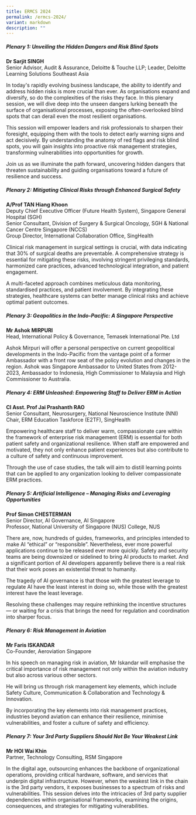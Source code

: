 ```yaml
---
title: ERMCS 2024
permalink: /ermcs-2024/
variant: markdown
description: ""
---
```

##### **Plenary 1: Unveiling the Hidden Dangers and Risk Blind Spots**

**Dr Sarjit SINGH**
<br>
Senior Advisor, Audit &amp; Assurance, Deloitte &amp; Touche LLP;   Leader, Deloitte Learning Solutions Southeast Asia

In today's rapidly evolving business landscape, the ability to identify and address hidden risks is more crucial than ever. As organisations expand and diversify, so do the complexities of the risks they face. In this plenary session, we will dive deep into the unseen dangers lurking beneath the surface of organisational processes, exposing the often-overlooked blind spots that can derail even the most resilient organisations.

This session will empower leaders and risk professionals to sharpen their foresight, equipping them with the tools to detect early warning signs and act decisively. By understanding the anatomy of red flags and risk blind spots, you will gain insights into proactive risk management strategies, transforming vulnerabilities into opportunities for growth.

Join us as we illuminate the path forward, uncovering hidden dangers that threaten sustainability and guiding organisations toward a future of resilience and success.


##### **Plenary 2: Mitigating Clinical Risks through Enhanced Surgical Safety**

**A/Prof TAN Hiang Khoon**
<br>
Deputy Chief Executive Officer (Future Health System), Singapore General Hospital (SGH)<br>
Senior Consultant, Division of Surgery &amp; Surgical Oncology, SGH &amp; National Cancer Centre Singapore (NCCS)<br>
Group Director, International Collaboration Office, SingHealth

Clinical risk management in surgical settings is crucial, with data indicating that 30% of surgical deaths are preventable. A comprehensive strategy is essential for mitigating these risks, involving stringent privileging standards, harmonized care practices, advanced technological integration, and patient engagement. 

A multi-faceted approach combines meticulous data monitoring, standardised practices, and patient involvement. By integrating these strategies, healthcare systems can better manage clinical risks and achieve optimal patient outcomes.

##### **Plenary 3: Geopolitics in the Indo-Pacific: A Singapore Perspective**

**Mr Ashok MIRPURI**
<br>
 Head, International Policy &amp; Governance, Temasek International Pte. Ltd

Ashok Mirpuri will offer a personal perspective on current geopolitical developments in the Indo-Pacific from the vantage point of a former Ambassador with a front row seat of the policy evolution and changes in the region. Ashok was Singapore Ambassador to United States from 2012-2023,
Ambassador to Indonesia, High Commissioner to Malaysia and High Commissioner to Australia. 


##### **Plenary 4: ERM Unleashed: Empowering Staff to Deliver ERM in Action**

**Cl Asst. Prof Jai Prashanth RAO**
<br>
Senior Consultant, Neurosurgery, National Neuroscience Institute (NNI)<br>
Chair, ERM Education Taskforce (E2TF), SingHealth

Empowering healthcare staff to deliver warm, compassionate care within the framework of enterprise risk management (ERM) is essential for both patient safety and organizational resilience. When staff are empowered and motivated, they not only enhance patient experiences but also contribute to a culture of safety and continuous improvement.

Through the use of case studies, the talk will aim to distill learning points that can be applied to any organization looking to deliver compassionate ERM practices.

##### **Plenary 5: Artificial Intelligence – Managing Risks and Leveraging Opportunities**

**Prof Simon CHESTERMAN**
<br>  Senior Director, AI Governance, AI Singapore
<br>  Professor, National University of Singapore (NUS) College, NUS

There are, now, hundreds of guides, frameworks, and principles intended to make AI “ethical” or “responsible”. Nevertheless, ever more powerful applications continue to be released ever more quickly. Safety and security teams are being downsized or sidelined to bring AI products to market. And a significant portion of AI developers apparently believe there is a real risk that their work poses an existential threat to humanity.

The tragedy of AI governance is that those with the greatest leverage to regulate AI have the least interest in doing so, while those with the greatest interest have the least leverage.

Resolving these challenges may require rethinking the incentive structures — or waiting for a crisis that brings the need for regulation and coordination into sharper focus.

##### **Plenary 6: Risk Management in Aviation**

**Mr Faris ISKANDAR**
<br>
Co-Founder, Aeroviation Singapore

In his speech on managing risk in aviation, Mr Iskandar will emphasise the critical importance of risk management not only within the aviation industry but also across various other sectors.

He will bring us through risk management key elements, which include Safety Culture, Communication &amp; Collaboration and Technology &amp; Innovation.

By incorporating the key elements into risk management practices, industries beyond aviation can enhance their resilience, minimise vulnerabilities, and foster a culture of safety and efficiency.

##### **Plenary 7: Your 3rd Party Suppliers Should Not Be Your Weakest Link**

**Mr HOI Wai Khin**
<br>
Partner, Technology Consulting, RSM Singapore
  
In the digital age, outsourcing enhances the backbone of organizational operations, providing critical hardware, software, and services that underpin digital infrastructure. However, when the weakest link in the chain is the 3rd party vendors, it exposes businesses to a spectrum of risks and vulnerabilities. This session delves into the intricacies of 3rd party supplier dependencies within organisational frameworks, examining the origins, consequences, and strategies for mitigating vulnerabilities.
